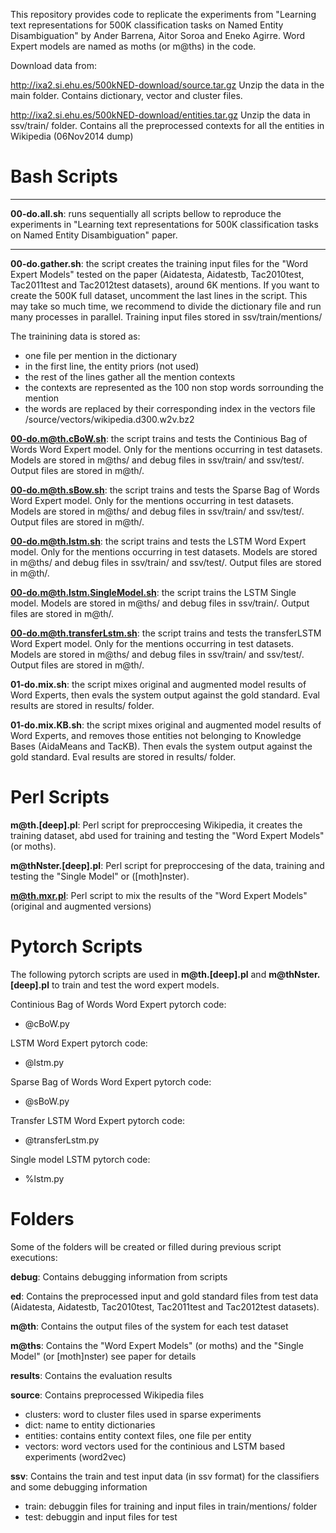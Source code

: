 
This repository provides code to replicate the experiments from
"Learning text representations for 500K classification tasks on Named
Entity Disambiguation" by Ander Barrena, Aitor Soroa and Eneko Agirre.
Word Expert models are named as moths (or m@ths) in the code. 

Download data from:

  http://ixa2.si.ehu.es/500kNED-download/source.tar.gz Unzip the
  data in the main folder. Contains dictionary, vector and cluster
  files.

  http://ixa2.si.ehu.es/500kNED-download/entities.tar.gz Unzip the
  data in ssv/train/ folder. Contains all the preprocessed contexts for
  all the entities in Wikipedia (06Nov2014 dump)

# **Bash Scripts**

 ************************************************************************
 **00-do.all.sh**: runs sequentially all scripts bellow to reproduce the
 experiments in "Learning text representations for 500K classification
 tasks on Named Entity Disambiguation" paper.
 ************************************************************************

 **00-do.gather.sh**: the script creates the training input files for
 the "Word Expert Models" tested on the paper (Aidatesta, Aidatestb,
 Tac2010test, Tac2011test and Tac2012test datasets), around 6K
 mentions. If you want to create the 500K full dataset, uncomment the
 last lines in the script. This may take so much time, we recommend to
 divide the dictionary file and run many processes in
 parallel. Training input files stored in ssv/train/mentions/

   The trainining data is stored as:
   * one file per mention in the dictionary
   * in the first line, the entity priors (not used) 
   * the rest of the lines gather all the mention contexts 
   * the contexts are represented as the 100 non stop words
     sorrounding the mention
   * the words are replaced by their corresponding index in the
     vectors file /source/vectors/wikipedia.d300.w2v.bz2

 **00-do.m@th.cBoW.sh**: the script trains and tests the Continious Bag
 of Words Word Expert model. Only for the mentions occurring in test
 datasets. Models are stored in m@ths/ and debug files in
 ssv/train/ and ssv/test/. Output files are stored in m@th/.

 **00-do.m@th.sBow.sh**: the script trains and tests the Sparse Bag of
 Words Word Expert model. Only for the mentions occurring in test
 datasets. Models are stored in m@ths/ and debug files in
 ssv/train/ and ssv/test/. Output files are stored in m@th/.

 **00-do.m@th.lstm.sh**: the script trains and tests the LSTM Word Expert
 model. Only for the mentions occurring in test datasets. Models
 are stored in m@ths/ and debug files in ssv/train/ and
 ssv/test/. Output files are stored in m@th/.

 **00-do.m@th.lstm.SingleModel.sh**: the script trains the LSTM
 Single model. Models are stored in m@ths/ and debug files in
 ssv/train/. Output files are stored in m@th/.

 **00-do.m@th.transferLstm.sh**: the script trains and tests the
 transferLSTM Word Expert model. Only for the mentions occurring in
 test datasets. Models are stored in m@ths/ and debug files in
 ssv/train/ and ssv/test/. Output files are stored in m@th/.
 
 **01-do.mix.sh**: the script mixes original and augmented model results
 of Word Experts, then evals the system output against the gold
 standard. Eval results are stored in results/ folder.

 **01-do.mix.KB.sh**: the script mixes original and augmented model
 results of Word Experts, and removes those entities not belonging to
 Knowledge Bases (AidaMeans and TacKB). Then evals the system output
 against the gold standard. Eval results are stored in results/
 folder.

# **Perl Scripts** 

 **m@th.[deep].pl**: Perl script for preproccesing Wikipedia, it
 creates the training dataset, abd used for training and testing the
 "Word Expert Models" (or moths).

 **m@thNster.[deep].pl**: Perl script for preproccesing of the data,
 training and testing the "Single Model" or ([moth]nster).

 **m@th.mxr.pl**: Perl script to mix the results of the "Word Expert
 Models" (original and augmented versions)

# **Pytorch Scripts**
 The following pytorch scripts are used in **m@th.[deep].pl** and 
 **m@thNster.[deep].pl** to train and test the word expert models.

 Continious Bag of Words Word Expert pytorch code:			       
  - @cBoW.py 

 LSTM Word Expert pytorch code:			       
  - @lstm.py

 Sparse Bag of Words Word Expert pytorch code:			       
  - @sBoW.py

 Transfer LSTM Word Expert pytorch code:
  - @transferLstm.py

 Single model LSTM pytorch code:
  - %lstm.py

# **Folders**
 
 Some of the folders will be created or filled during previous script
 executions:

  **debug**: Contains debugging information from scripts

 **ed**: Contains the preprocessed input and gold standard files from test
 data (Aidatesta, Aidatestb, Tac2010test, Tac2011test and Tac2012test
 datasets).

 **m@th**: Contains the output files of the system for each test dataset

 **m@ths**: Contains the "Word Expert Models" (or moths) and the "Single
 Model" (or [moth]nster) see paper for details

 **results**: Contains the evaluation results

 **source**: Contains preprocessed Wikipedia files
  - clusters: word to cluster files used in sparse experiments
  - dict: name to entity dictionaries
  - entities: contains entity context files, one file per entity
  - vectors: word vectors used for the continious and LSTM based
    experiments (word2vec)

 **ssv**: Contains the train and test input data (in ssv format) for
 the classifiers and some debugging information

  - train: debuggin files for training and input files in
    train/mentions/ folder
  - test: debuggin and input files for test
